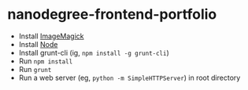 # nanodegree-frontend-portfolio

- Install [ImageMagick](https://www.imagemagick.org)
- Install [Node](https://nodejs.org)
- Install grunt-cli (ig, ```npm install -g grunt-cli```)
- Run ```npm install```
- Run ```grunt```
- Run a web server (eg, ```python -m SimpleHTTPServer```) in root directory